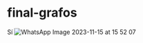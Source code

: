 # final-grafos
Sí
![WhatsApp Image 2023-11-15 at 15 52 07](https://github.com/Juesgape/final-grafos/assets/97264721/813fa49a-1376-4c95-8d52-7e4ec312a3a7)
